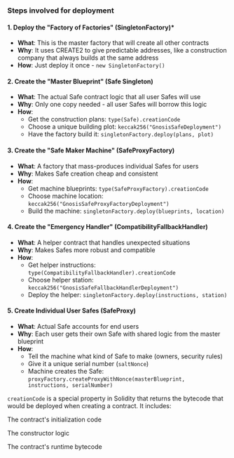 
### **Steps involved for deployment**

#### **1. Deploy the "Factory of Factories" (SingletonFactory)***

- **What**: This is the master factory that will create all other contracts
- **Why**: It uses CREATE2 to give predictable addresses, like a construction company that always builds at the same address
- **How**: Just deploy it once - `new SingletonFactory()`

#### **2. Create the "Master Blueprint" (Safe Singleton)**

- **What**: The actual Safe contract logic that all user Safes will use
- **Why**: Only one copy needed - all user Safes will borrow this logic
- **How**:
  - Get the construction plans: `type(Safe).creationCode`
  - Choose a unique building plot: `keccak256("GnosisSafeDeployment")`
  - Have the factory build it: `singletonFactory.deploy(plans, plot)`

#### **3. Create the "Safe Maker Machine" (SafeProxyFactory)**

- **What**: A factory that mass-produces individual Safes for users
- **Why**: Makes Safe creation cheap and consistent
- **How**:
  - Get machine blueprints: `type(SafeProxyFactory).creationCode`
  - Choose machine location: `keccak256("GnosisSafeProxyFactoryDeployment")`
  - Build the machine: `singletonFactory.deploy(blueprints, location)`

#### **4. Create the "Emergency Handler" (CompatibilityFallbackHandler)**

- **What**: A helper contract that handles unexpected situations
- **Why**: Makes Safes more robust and compatible
- **How**:
  - Get helper instructions: `type(CompatibilityFallbackHandler).creationCode`
  - Choose helper station: `keccak256("GnosisSafeFallbackHandlerDeployment")`
  - Deploy the helper: `singletonFactory.deploy(instructions, station)`

#### **5. Create Individual User Safes (SafeProxy)**

- **What**: Actual Safe accounts for end users
- **Why**: Each user gets their own Safe with shared logic from the master blueprint
- **How**:
  - Tell the machine what kind of Safe to make (owners, security rules)
  - Give it a unique serial number (`saltNonce`)
  - Machine creates the Safe: `proxyFactory.createProxyWithNonce(masterBlueprint, instructions, serialNumber)`

`creationCode` is a special property in Solidity that returns the bytecode that would be deployed when creating a contract. It includes:

The contract's initialization code

The constructor logic

The contract's runtime bytecode
